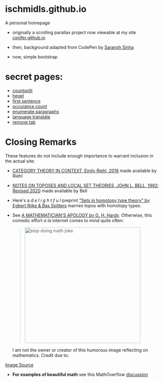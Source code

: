 # ischmidls.github.io
A personal homepage

- originally a scrolling parallax project now viewable at my site [cxnifer.github.io](cxnifer.github.io)

- then, background adapted from CodePen by [Saransh Sinha](linkedin.com/in/saranshsinha)

- now, simple bootstrap 

# secret pages:


- [countsplit](https://ischmidls.github.io/pages/countsplit/)
- [hegel](https://ischmidls.github.io/pages/hegel/)
- [first sentence](https://ischmidls.github.io/pages/first%20sentence/)
- [occurance count](https://ischmidls.github.io/pages/occurcount/)
- [enumerate paragraphs](https://ischmidls.github.io/pages/countlines/)
- [language translate](https://ischmidls.github.io/pages/translate/)
- [remove tab](https://ischmidls.github.io/pages/tabaway/)

# Closing Remarks

These features do not include enough importance to warrant inclusion in the actual site:

- [CATEGORY THEORY IN CONTEXT, Emily Riehl, 2016](https://math.jhu.edu/~eriehl/context.pdf) made available by Riehl

- [NOTES ON TOPOSES AND LOCAL SET THEORIES, JOHN L. BELL, 1992: Revised 2020](https://publish.uwo.ca/~jbell/topnotes.pdf) made available by Bell

 - Here's a  *d e l i g h t f u l*  preprint ["Sets in homotopy type theory" by Egbert Rijke & Bas Spitters](https://arxiv.org/abs/1305.3835) marries topos with homotopy types.


- See [A MATHEMATICIAN'S APOLOGY by G. H. Hardy](http://www.arvindguptatoys.com/arvindgupta/mathsapology-hardy.pdf). Otherwise, this comedic effort *a la* internet comes to mind quite often:
  <blockquote><img alt="stop doing math joke" width="374" alt="image" src="https://user-images.githubusercontent.com/50844075/235374417-8f6c1b78-f86d-48d7-a809-2b92fc30a912.png"></blockquote>I am not the owner or creator of this humorous image reflecting on mathematics. Credit due to: 
[Image Source](https://knowyourmeme.com/memes/stop-doing-math)

- **For examples of beautiful math** see this MathOverflow [discussion](https://mathoverflow.net/q/49151/502781)
